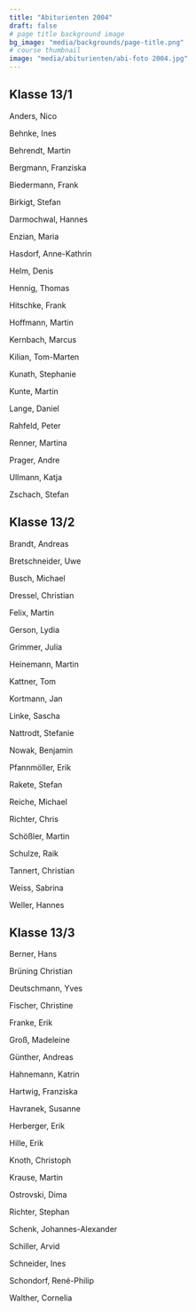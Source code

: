 ```yaml
---
title: "Abiturienten 2004"
draft: false
# page title background image
bg_image: "media/backgrounds/page-title.png"
# course thumbnail
image: "media/abiturienten/abi-foto 2004.jpg"
---
```


## Klasse 13/1

Anders, Nico

Behnke, Ines

Behrendt, Martin

Bergmann, Franziska

Biedermann, Frank

Birkigt, Stefan

Darmochwal, Hannes

Enzian, Maria

Hasdorf, Anne-Kathrin

Helm, Denis

Hennig, Thomas

Hitschke, Frank

Hoffmann, Martin

Kernbach, Marcus

Kilian, Tom-Marten

Kunath, Stephanie

Kunte, Martin

Lange, Daniel

Rahfeld, Peter

Renner, Martina

Prager, Andre

Ullmann, Katja

Zschach, Stefan

## Klasse 13/2

Brandt, Andreas

Bretschneider, Uwe

Busch, Michael

Dressel, Christian

Felix, Martin

Gerson, Lydia

Grimmer, Julia

Heinemann, Martin

Kattner, Tom

Kortmann, Jan

Linke, Sascha

Nattrodt, Stefanie

Nowak, Benjamin

Pfannmöller, Erik

Rakete, Stefan

Reiche, Michael

Richter, Chris

Schößler, Martin

Schulze, Raik

Tannert, Christian

Weiss, Sabrina

Weller, Hannes

## Klasse 13/3

Berner, Hans

Brüning Christian

Deutschmann, Yves

Fischer, Christine

Franke, Erik

Groß, Madeleine

Günther, Andreas

Hahnemann, Katrin

Hartwig, Franziska

Havranek, Susanne

Herberger, Erik

Hille, Erik

Knoth, Christoph

Krause, Martin

Ostrovski, Dima

Richter, Stephan

Schenk, Johannes-Alexander

Schiller, Arvid

Schneider, Ines

Schondorf, René-Philip

Walther, Cornelia
